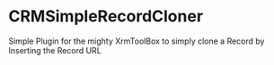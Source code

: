 # CRMSimpleRecordCloner
Simple Plugin for the mighty XrmToolBox to simply clone a Record by Inserting the Record URL 

